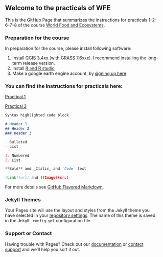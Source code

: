 

## Welcome to the practicals of WFE

This is the GitHub Page that summarizes the instructions for practicals 1-2-6-7-8 of the course  [World Food and Ecosystems](https://canvas.uva.nl/courses/17225).


### Preparation for the course

In preparation for the course, please install following software: 
1. Install [QGIS 3.4xx (with GRASS 7.6xxx)](https://www.qgis.org/en/site/forusers/download.html). I recommend installing the long-term release version. 
2. Install [R and R studio](http://cran.rstudio.com/)
3. Make a google earth engine account, by [signing up here](https://signup.earthengine.google.com/#!/) 

### You can find the instructions for practicals here: 
[Practical 1](https://liesjacobs.github.io/World-Food-and-Ecosystems/practical1/intro.html)

[Practical 2](https://liesjacobs.github.io/World-Food-and-Ecosystems/practical1/intro.html)

```markdown
Syntax highlighted code block

# Header 1
## Header 2
### Header 3

- Bulleted
- List

1. Numbered
2. List

**Bold** and _Italic_ and `Code` text

[Link](url) and ![Image](src)
```

For more details see [GitHub Flavored Markdown](https://guides.github.com/features/mastering-markdown/).

### Jekyll Themes

Your Pages site will use the layout and styles from the Jekyll theme you have selected in your [repository settings](https://github.com/liesjacobs/WFE_practicals/settings/pages). The name of this theme is saved in the Jekyll `_config.yml` configuration file.

### Support or Contact

Having trouble with Pages? Check out our [documentation](https://docs.github.com/categories/github-pages-basics/) or [contact support](https://support.github.com/contact) and we’ll help you sort it out.
